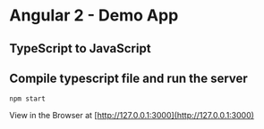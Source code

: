 Angular 2 - Demo App
====================

TypeScript to JavaScript
---


Compile typescript file and run the server
---

```
npm start
```

View in the Browser at [http://127.0.0.1:3000](http://127.0.0.1:3000)

